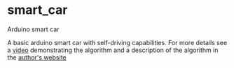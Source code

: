 # smart_car
Arduino smart car

A basic arduino smart car with self-driving capabilities.
For more details see a [video](https://www.youtube.com/watch?v=75L90Lu13UI) demonstrating the algorithm and a description of the algorithm in the [author's website](http://www.radelgado.com/arduinoSmartCar.html)
